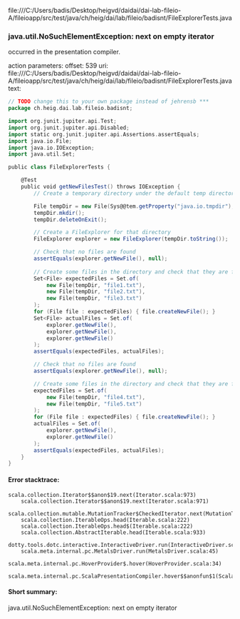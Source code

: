file:///C:/Users/badis/Desktop/heigvd/daidai/dai-lab-fileio-A/fileioapp/src/test/java/ch/heig/dai/lab/fileio/badisnt/FileExplorerTests.java
### java.util.NoSuchElementException: next on empty iterator

occurred in the presentation compiler.

action parameters:
offset: 539
uri: file:///C:/Users/badis/Desktop/heigvd/daidai/dai-lab-fileio-A/fileioapp/src/test/java/ch/heig/dai/lab/fileio/badisnt/FileExplorerTests.java
text:
```scala
// TODO change this to your own package instead of jehrensb ***
package ch.heig.dai.lab.fileio.badisnt;

import org.junit.jupiter.api.Test;
import org.junit.jupiter.api.Disabled;
import static org.junit.jupiter.api.Assertions.assertEquals;
import java.io.File;
import java.io.IOException;
import java.util.Set;

public class FileExplorerTests {

    @Test
    public void getNewFilesTest() throws IOException {
        // Create a temporary directory under the default temp directory using java.io.File

        File tempDir = new File(Sys@@tem.getProperty("java.io.tmpdir"), Long.toString(System.nanoTime()));
        tempDir.mkdir();
        tempDir.deleteOnExit();

        // Create a FileExplorer for that directory
        FileExplorer explorer = new FileExplorer(tempDir.toString());

        // Check that no files are found
        assertEquals(explorer.getNewFile(), null);
        
        // Create some files in the directory and check that they are found
        Set<File> expectedFiles = Set.of(
            new File(tempDir, "file1.txt"),
            new File(tempDir, "file2.txt"),
            new File(tempDir, "file3.txt")
        );
        for (File file : expectedFiles) { file.createNewFile(); }
        Set<File> actualFiles = Set.of(
            explorer.getNewFile(),
            explorer.getNewFile(),
            explorer.getNewFile()
        );
        assertEquals(expectedFiles, actualFiles);

        // Check that no files are found
        assertEquals(explorer.getNewFile(), null);

        // Create some files in the directory and check that they are found
        expectedFiles = Set.of(
            new File(tempDir, "file4.txt"),
            new File(tempDir, "file5.txt")
        );
        for (File file : expectedFiles) { file.createNewFile(); }
        actualFiles = Set.of(
            explorer.getNewFile(),
            explorer.getNewFile()
        );
        assertEquals(expectedFiles, actualFiles);
    }
}
```



#### Error stacktrace:

```
scala.collection.Iterator$$anon$19.next(Iterator.scala:973)
	scala.collection.Iterator$$anon$19.next(Iterator.scala:971)
	scala.collection.mutable.MutationTracker$CheckedIterator.next(MutationTracker.scala:76)
	scala.collection.IterableOps.head(Iterable.scala:222)
	scala.collection.IterableOps.head$(Iterable.scala:222)
	scala.collection.AbstractIterable.head(Iterable.scala:933)
	dotty.tools.dotc.interactive.InteractiveDriver.run(InteractiveDriver.scala:168)
	scala.meta.internal.pc.MetalsDriver.run(MetalsDriver.scala:45)
	scala.meta.internal.pc.HoverProvider$.hover(HoverProvider.scala:34)
	scala.meta.internal.pc.ScalaPresentationCompiler.hover$$anonfun$1(ScalaPresentationCompiler.scala:329)
```
#### Short summary: 

java.util.NoSuchElementException: next on empty iterator